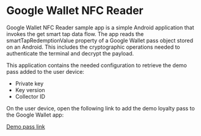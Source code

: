 # Google Wallet NFC Reader

Google Wallet NFC Reader sample app is a simple Android application that invokes the get smart tap data flow. The app reads the smartTapRedemptionValue property of a Google Wallet pass object stored on an Android. This includes the cryptographic operations needed to authenticate the terminal and decrypt the payload.

This application contains the needed configuration to retrieve the demo pass added to the user device:

* Private key
* Key version
* Collector ID

On the user device, open the following link to add the demo loyalty pass to the Google Wallet app:

[Demo pass link](https://pay.google.com/gp/v/save/eyJhbGciOiJSUzI1NiIsInR5cCI6IkpXVCJ9.eyJhdWQiOiJnb29nbGUiLCJvcmlnaW5zIjpbImh0dHA6Ly9sb2NhbGhvc3Q6ODA4MCJdLCJpc3MiOiJnb29nbGUtcGF5LWZvci1wYXNzZXMtZ3RlY2hAcGF5LXBhc3Nlcy1zbWFydC10YXAtc2FtcGxlLmlhbS5nc2VydmljZWFjY291bnQuY29tIiwiaWF0IjoxNTI5OTU2MDcwLCJ0eXAiOiJzYXZldG9hbmRyb2lkcGF5IiwicGF5bG9hZCI6eyJsb3lhbHR5T2JqZWN0cyI6W3siY2xhc3NJZCI6IjMyNjUzMjAxMTE2NDE5NTYxODMuMDYxOV9nb29nbGVEZW1vVGVzdCIsInN0YXRlIjoiYWN0aXZlIiwiaWQiOiIzMjY1MzIwMTExNjQxOTU2MTgzLjA2MTlfZ29vZ2xlRGVtb1Rlc3Qtb2JqMDEifV19fQ.MjUBdBtGyQwcE3xI-q6tVNBiApZppLMp0Op0XvB-c31Ri-JttJCzGXZvURNvKFDGXTNQQDqVBgQziuBMR_ZL0_lp7q8B5nwfSR32I0Kr220n3CezAsikaM5rKVf83UXT9fvqagnRn0QVVuS7fyLLc9nBDxRhRnkqEz2dQPgrNZ1u2AEJBPSoM6sLTeHssOWUMp7dgW6REJg7NUcczXJgLSOpAmD08G14q1qfS5T4Jb4knwPeIMnggNMjHcSBmz0z6W4DGD5Ld16nKOty4TvoDh4EevEJF7U7UQcOwIpozIXRVKs8rlqEXMObGsrk4hPM-I2p6H4DBrVcpyG8HD6Iug)